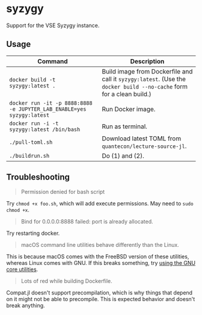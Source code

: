 # syzygy
Support for the VSE Syzygy instance. 

## Usage

Command      | Description
-------------|------------
`docker build -t syzygy:latest .` | Build image from Dockerfile and call it `syzygy:latest`. (Use the `docker build --no-cache` form for a clean build.)
`docker run -it -p 8888:8888 -e JUPYTER_LAB_ENABLE=yes syzygy:latest` | Run Docker image.
`docker run -i -t syzygy:latest /bin/bash` | Run as terminal. 
`./pull-toml.sh`   | Download latest TOML from `quantecon/lecture-source-jl`.
`./buildrun.sh` | Do (1) and (2). 

## Troubleshooting 

> Permission denied for bash script

Try `chmod +x foo.sh`, which will add execute permissions. May need to `sudo chmod +x`. 

> Bind for 0.0.0.0:8888 failed: port is already allocated.

Try restarting docker. 

> macOS command line utilities behave differently than the Linux. 

This is because macOS comes with the FreeBSD version of these utilities, whereas Linux comes with GNU. If this breaks something, try [using the GNU core utilities](https://apple.stackexchange.com/questions/69223/how-to-replace-mac-os-x-utilities-with-gnu-core-utilities).

> Lots of red while building Dockerfile. 

Compat.jl doesn't support precompilation, which is why things that depend on it might not be able to precompile. This is expected behavior and doesn't break anything.